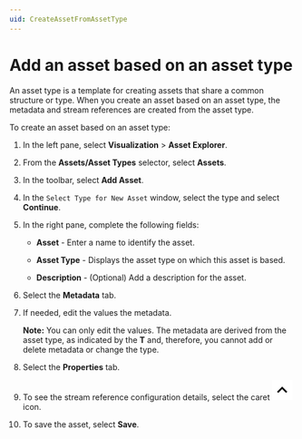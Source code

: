 ```yaml
---
uid: CreateAssetFromAssetType
---
```


# Add an asset based on an asset type

An asset type is a template for creating assets that share a common structure or type. When you create an asset based on an asset type, the metadata and stream references are created from the asset type.

To create an asset based on an asset type:

1. In the left pane, select **Visualization** > **Asset Explorer**.

1. From the **Assets/Asset Types** selector, select **Assets**.

1. In the toolbar, select **Add Asset**.

1. In the `Select Type for New Asset` window, select the type and select **Continue**.

1. In the right pane, complete the following fields:

   - **Asset** - Enter a name to identify the asset.

   - **Asset Type** - Displays the asset type on which this asset is based.

   - **Description** - (Optional) Add a description for the asset.

1. Select the **Metadata** tab.

1. If needed, edit the values the metadata.

    **Note:** You can only edit the values. The metadata are derived from the asset type, as indicated by the **T** and, therefore, you cannot add or delete metadata or change the type.

1. Select the **Properties** tab.

1. To see the stream reference configuration details, select the caret ![caret](../../../_icons/default/chevron-up.svg) icon.

1. To save the asset, select **Save**.
